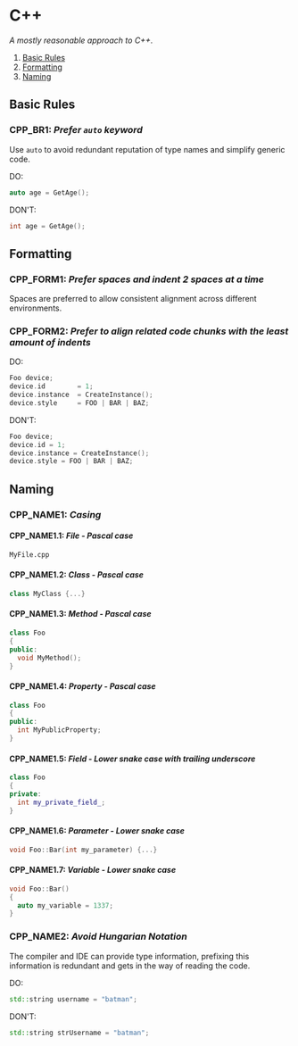 # C++

_A mostly reasonable approach to C++._

1. [Basic Rules](#basic-rules)
1. [Formatting](#formatting)
1. [Naming](#naming)

## Basic Rules

### CPP_BR1: _Prefer `auto` keyword_

Use `auto` to avoid redundant reputation of type names and simplify generic code.

DO:

```cpp
auto age = GetAge();
```

DON'T:

```cpp
int age = GetAge();
```

## Formatting

### CPP_FORM1: _Prefer spaces and indent 2 spaces at a time_

Spaces are preferred to allow consistent alignment across different environments.

### CPP_FORM2: _Prefer to align related code chunks with the least amount of indents_

DO:

```cpp
Foo device;
device.id        = 1;
device.instance  = CreateInstance();
device.style     = FOO | BAR | BAZ;
```

DON'T:

```cpp
Foo device;
device.id = 1;
device.instance = CreateInstance();
device.style = FOO | BAR | BAZ;
```

## Naming

### CPP_NAME1: _Casing_

#### CPP_NAME1.1: _File - Pascal case_

```txt
MyFile.cpp
```

#### CPP_NAME1.2: _Class - Pascal case_

```cpp
class MyClass {...}
```

#### CPP_NAME1.3: _Method - Pascal case_

```cpp
class Foo
{
public:
  void MyMethod();
}
```

#### CPP_NAME1.4: _Property - Pascal case_

```cpp
class Foo
{
public:
  int MyPublicProperty;
}
```

#### CPP_NAME1.5: _Field - Lower snake case with trailing underscore_

```cpp
class Foo
{
private:
  int my_private_field_;
}
```

#### CPP_NAME1.6: _Parameter - Lower snake case_

```cpp
void Foo::Bar(int my_parameter) {...}
```

#### CPP_NAME1.7: _Variable - Lower snake case_

```cpp
void Foo::Bar()
{
  auto my_variable = 1337;
}
```

### CPP_NAME2: _Avoid Hungarian Notation_

The compiler and IDE can provide type information, prefixing this information is redundant and gets in the way of reading the code.

DO:

```cpp
std::string username = "batman";
```

DON'T:

```cpp
std::string strUsername = "batman";
```
